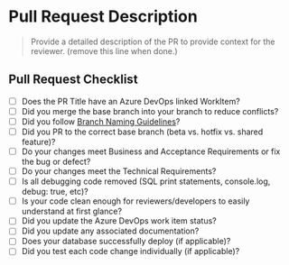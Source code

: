 
# Pull Request Description

> Provide a detailed description of the PR to provide context for the reviewer. (remove this line when done.)

## Pull Request Checklist

- [ ] Does the PR Title have an Azure DevOps linked WorkItem?
- [ ] Did you merge the base branch into your branch to reduce conflicts?
- [ ] Did you follow [Branch Naming Guidelines](https://github.com/transport4/documents/wiki/Branching-Conventions)?
- [ ] Did you PR to the correct base branch (beta vs. hotfix vs. shared feature)?
- [ ] Do your changes meet Business and Acceptance Requirements or fix the bug or defect?
- [ ] Do your changes meet the Technical Requirements?
- [ ] Is all debugging code removed (SQL print statements, console.log, debug: true, etc)?
- [ ] Is your code clean enough for reviewers/developers to easily understand at first glance?
- [ ] Did you update the Azure DevOps work item status?
- [ ] Did you update any associated documentation?
- [ ] Does your database successfully deploy (if applicable)?
- [ ] Did you test each code change individually (if applicable)?
